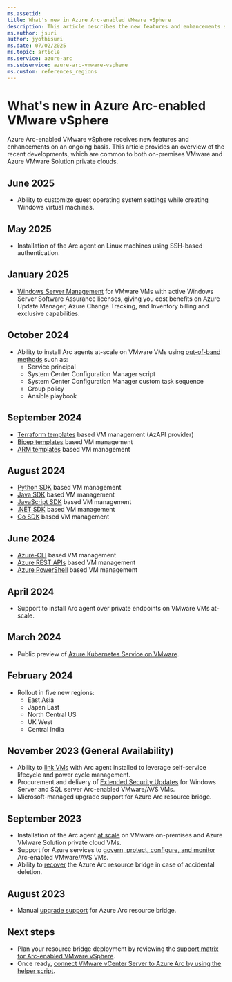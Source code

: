 ```yaml
---
ms.assetid:
title: What's new in Azure Arc-enabled VMware vSphere
description: This article describes the new features and enhancements supported in Azure Arc-enabled VMware vSphere.
ms.author: jsuri
author: jyothisuri
ms.date: 07/02/2025
ms.topic: article
ms.service: azure-arc
ms.subservice: azure-arc-vmware-vsphere
ms.custom: references_regions
---
```


# What's new in Azure Arc-enabled VMware vSphere

Azure Arc-enabled VMware vSphere receives new features and enhancements on an ongoing basis. This article provides an overview of the recent developments, which are common to both on-premises VMware and Azure VMware Solution private clouds. 

## June 2025 

- Ability to customize guest operating system settings while creating Windows virtual machines. 

## May 2025 

- Installation of the Arc agent on Linux machines using SSH-based authentication. 

## January 2025 

- [Windows Server Management](/azure/azure-arc/servers/windows-server-management-overview) for VMware VMs with active Windows Server Software Assurance licenses, giving you cost benefits on Azure Update Manager, Azure Change Tracking, and Inventory billing and exclusive capabilities. 

## October 2024

- Ability to install Arc agents at-scale on VMware VMs using [out-of-band methods](./enable-guest-management-at-scale.md#out-of-band-methods) such as:
   - Service principal
   - System Center Configuration Manager script
   - System Center Configuration Manager custom task sequence
   - Group policy
   - Ansible playbook

## September 2024 

- [Terraform templates](/azure/templates/microsoft.connectedvmwarevsphere/clusters?pivots=deployment-language-terraform) based VM management (AzAPI provider) 
- [Bicep templates](/azure/templates/microsoft.connectedvmwarevsphere/clusters?pivots=deployment-language-bicep) based VM management 
- [ARM templates](/azure/templates/microsoft.connectedvmwarevsphere/clusters?pivots=deployment-language-arm-template) based VM management 

## August 2024 

- [Python SDK](/python/api/overview/azure/mgmt-connectedvmware-readme) based VM management 
- [Java SDK](/java/api/overview/azure/resourcemanager-connectedvmware-readme) based VM management 
- [JavaScript SDK](/javascript/api/overview/azure/arm-connectedvmware-readme) based VM management 
- [.NET SDK](/dotnet/api/overview/azure/resourcemanager.connectedvmwarevsphere-readme) based VM management 
- [Go SDK](https://pkg.go.dev/github.com/Azure/azure-sdk-for-go/sdk/resourcemanager/connectedvmware/armconnectedvmware#section-documentation) based VM management 

## June 2024 

- [Azure-CLI](/cli/azure/connectedvmware) based VM management 
- [Azure REST APIs](/rest/api/azure-arc-vmware/operation-groups) based VM management 
- [Azure PowerShell](/powershell/module/az.connectedvmware) based VM management 

## April 2024 

- Support to install Arc agent over private endpoints on VMware VMs at-scale. 

## March 2024 

- Public preview of [Azure Kubernetes Service on VMware](/azure/aks/hybrid/aks-vmware-overview). 

## February 2024 

- Rollout in five new regions: 
     - East Asia 
     - Japan East 
     - North Central US 
     - UK West 
     - Central India   

## November 2023 (General Availability) 

- Ability to [link VMs](/azure/azure-arc/vmware-vsphere/enable-virtual-hardware) with Arc agent installed to leverage self-service lifecycle and power cycle management. 
- Procurement and delivery of [Extended Security Updates](/azure/azure-arc/vmware-vsphere/deliver-extended-security-updates-for-vmware-vms-through-arc) for Windows Server and SQL server Arc-enabled VMware/AVS VMs. 
- Microsoft-managed upgrade support for Azure Arc resource bridge.

## September 2023 

- Installation of the Arc agent [at scale](/azure/azure-arc/vmware-vsphere/enable-guest-management-at-scale) on VMware on-premises and Azure VMware Solution private cloud VMs.
- Support for Azure services to [govern, protect, configure, and monitor](/azure/azure-arc/servers/overview#supported-cloud-operations) Arc-enabled VMware/AVS VMs. 
- Ability to [recover](/azure/azure-arc/vmware-vsphere/recover-from-resource-bridge-deletion) the Azure Arc resource bridge in case of accidental deletion. 

## August 2023 

- Manual [upgrade support](/azure/azure-arc/vmware-vsphere/administer-arc-vmware#upgrade-the-arc-resource-bridge-manually) for Azure Arc resource bridge.

## Next steps 

- Plan your resource bridge deployment by reviewing the [support matrix for Arc-enabled VMware vSphere](support-matrix-for-arc-enabled-vmware-vsphere.md). 
- Once ready, [connect VMware vCenter Server to Azure Arc by using the helper script](quick-start-connect-vcenter-to-arc-using-script.md).
